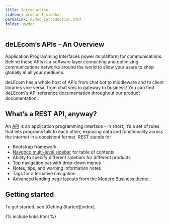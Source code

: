 ```yaml
---
title: Introduction
sidebar: product1_sidebar
permalink: mydoc_introduction.html
folder: mydoc
---
```


## deLEcom’s APIs - An Overview

Application Programming Interfaces power its platform for communications. Behind these APIs is a software layer connecting and optimizing communications networks around the world to allow your users to shop globally in all your mediums.

deLEcom has a whole host of APIs from chat bot to middleware and to client libraries vice versa, from chat sms to gateway to business! You can find deLEcom's API reference documentation throughout our product documentation.

## What’s a REST API, anyway?

An [API](http://www.komposta.net/article/navgoco) is an application programming interface - in short, it’s a set of rules that lets programs talk to each other, exposing data and functionality across the internet in a consistent format.
REST stands for 
* Bootstrap framework
* [Navgoco multi-level sidebar](http://www.komposta.net/article/navgoco) for table of contents
* Ability to specify different sidebars for different products
* Top navigation bar with drop-down menus
* Notes, tips, and warning information notes
* Tags for alternative navigation
* Advanced landing page layouts from the [Modern Business theme](http://startbootstrap.com/template-overviews/modern-business/).

## Getting started

To get started, see [Getting Started][index].

{% include links.html %}
